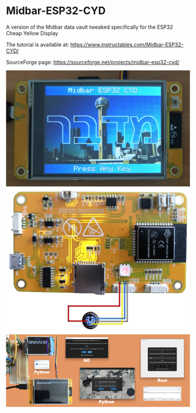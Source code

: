 # Midbar-ESP32-CYD
A version of the Midbar data vault tweaked specifically for the ESP32 Cheap Yellow Display

The tutorial is available at: https://www.instructables.com/Midbar-ESP32-CYD/

SourceForge page: https://sourceforge.net/projects/midbar-esp32-cyd/

![image text](https://github.com/Northstrix/Midbar-ESP32-CYD/blob/main/V1.0/Pictures/IMG_0543.jpg)
![image text](https://github.com/Northstrix/Midbar-ESP32-CYD/blob/main/V1.0/Pictures/Circuit%20Diagram.png)
![image text](https://github.com/Northstrix/Midbar-ESP32-CYD/blob/main/V1.0/Pictures/IMG_0588.png)
